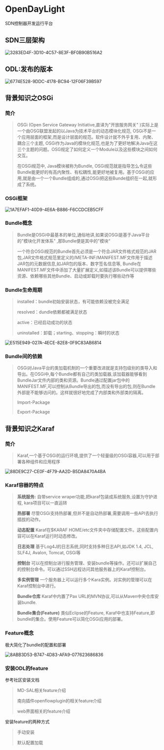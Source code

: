 # OpenDayLight

SDN控制器开发运行平台

## SDN三层架构

![3283ED4F-3D10-4C57-8E3F-BF0B90B516A2](https://tva1.sinaimg.cn/large/007S8ZIlly1gg38ki2tyhj30wj0g0n33.jpg)

## ODL:发布的版本

![6774E528-9DDC-4178-BC94-12F06F39B597](https://tva1.sinaimg.cn/large/007S8ZIlly1gg4hkyxa6qj30xz0fitl0.jpg)

## 背景知识之OSGi

### 简介

> OSGi (Open Service Gateway Initiative,直译为"开放服务网关" )实际上是一个由OSG联盟发起的以Java为技术平台的动态模块化规范, OSGi不是一个应用层面的框架,而是设计层面的规范。软件设计就不外乎复用、内聚、耦合三个主题, OSGi作为Java的模块化规范,也是为了更好地解决Java在这三个主题的问题。OSG规定了如何定义一个Module以及这些模块之间如何交互。
>
> 在OSGi规范中, Java模块被称为Bundle, OSGi规范就是指导怎么令这些Bundle能更好的有高内聚性、有松耦性,能更好地被复用。基于OSGi的应用,就是由一个一个Bundle组成的,通过OSGi把这些Bunde组织在一起,就形成了系统。

### OSGi框架

![1A7EFAF1-40D9-4E6A-B886-F6CCDCEB5CFF](https://tva1.sinaimg.cn/large/007S8ZIlly1gg4j4lz2i8j31070cxqan.jpg)

### Bundle概念

> Bundle是OSGi中最基本的单位,通俗地讲,如果说OSGi是基于Java平台的"模块化开发体系" ,那Bundle便是其中的"模块“
>
> 一个符合OSGi规范的Bundle首先必须是一个符合JAR文件格式规范的JAR包,JAR文件格式规范里定义的/META-INF/MANIFEST.MF文件用于描述JAR包的元数据信息,如JAR包的版本、数字签名信息等, Bundle在MANIFEST.MF文件中添加了大量扩展定义,如描述该Bundle可以提供哪些资源、依赖哪些其他Bundle、启动或卸载时要执行哪些动作等

### Bundle生命周期

> installed：bundle初始安装状态，有可能依赖没被完全满足  
>
> resolved：dundle依赖都被满足状态
>
> active：已经启动成功的状态
>
> uninstalled：卸载；starting、stopping：瞬时的状态 

![E515E949-027A-4ECE-82E8-0F9C83AB6814](https://tva1.sinaimg.cn/large/007S8ZIlly1gg4jhs9xftj30og0hfwhw.jpg)

### Bundle间的依赖

> OSGi对Java平台的类加载机制的一个重要改进就是支持包级别的类导入和导出。在OSGi中,每个Bundle都有自己的类加载器,该加载器能够看到BundleJar文件内部的类和资源。Bundle通过配置jar包中的MANIFEST.MF,可以控制从Bundle导出的包,而没有导出的包,则在Bundle外部是不能够访问的。这样就很好地完成了内部类和外部类的隔离。
>
> Import-Package
>
> Export-Package

## 背景知识之Karaf

### 简介

> Karaf,一个基于OSGi的运行环境,提供了一个轻量级的OSGi容器,可以用于部署各种组件和应用程序

![88DE9C27-CE0F-4F79-AA2D-B5DA8470A4BA](https://tva1.sinaimg.cn/large/007S8ZIlly1gg4k2teaagj30n20c9grm.jpg)

### Karaf容器的特点

> **系统服务:**
> 自带service wraper功能,把karaf包装成系统服务,设置为守护进程, kara项目可以一直运转
>
> **热部署**
> 尽管OSGi支持热部署,但并不是自动热部署,需要调用一些API去执行插拔的动作。
>
> **动态配置**
> Karaf在$KARAF HOME/etc文件夹中存储配置文件。这些配置内容可以在Karaf运行时动态修改。
>
> **日志处理**
> 基于Log4J的日志系统,同时支持多种日志API,如JDK 1.4, JCL, SLF4J, Avalon, Tomcat, OSGi等
>
> **控制台**
> 可以在控制台进行服务管理、安装bundle等操作。还可以扩展自己的控制台命令。可以通过SSH远程访问其他服务器上的Karaf控制台。
>
> **多实例管理**
> 一个服务器上可以运行多个Kara实例。对实例的管理可以在Karaf控制台中进行。
>
> **Bundle仓库**
> Karaf中内置了Pax URL的MVN协议,可以从Maven中央仓库安装bundle.
>
> **Bundle集合(Feature)**
> 类似Eclipse的Feature, Karaf中也支持Feature,即bundle的集合。使用Feature可以简化OSGi应用的部署。

### Feature概念

极大简化了bundle的配置和部署

![8ABB3D53-B747-4D83-AFA9-077623686836](https://tva1.sinaimg.cn/large/007S8ZIlly1gg4kftn8etj31260hmgzt.jpg)

### 安装ODL的feature

参考社区安装文档

> MD-SAL相关feature介绍
>
> 南向插件openflowplugin的相关feature介绍
>
> web界面相关的feature介绍

安装feature的两种方式

> 手动安装
>
> 默认配置加载

